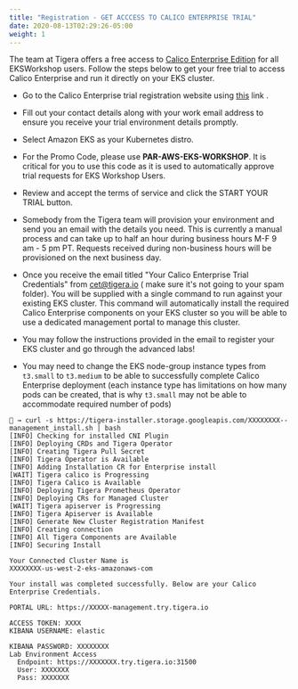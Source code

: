 ```yaml
---
title: "Registration - GET ACCCESS TO CALICO ENTERPRISE TRIAL"
date: 2020-08-13T02:29:26-05:00
weight: 1
---
```


The team at Tigera offers a free access to [Calico Enterprise Edition](https://www.tigera.io/tigera-products/calico-enterprise) for all EKSWorkshop users. Follow the steps below to get your free trial to access Calico Enterprise and run it directly on your EKS cluster.

- Go to the Calico Enterprise trial registration website using [this](https://www.tigera.io/tigera-products/enterprise-trial) link . 

- Fill out your contact details along with your work email address to ensure you receive your trial environment details promptly.

- Select Amazon EKS as your Kubernetes distro. 

- For the Promo Code, please use **PAR-AWS-EKS-WORKSHOP**. It is critical for you to use this code as it is used to automatically approve trial requests for EKS Workshop Users.

- Review and accept the terms of service and click the START YOUR TRIAL button.

- Somebody from the Tigera team will provision your environment and send you an email with the details you need. This is currently a manual process and can take up to half an hour during business hours M-F 9 am - 5 pm PT. Requests received during non-business hours will be provisioned on the next business day.

- Once you receive the email titled "Your Calico Enterprise Trial Credentials" from cet@tigera.io ( make sure it's not going to your spam folder). You will be supplied with a single command to run against your existing EKS cluster. This command will automatically install the required Calico Enterprise components on your EKS cluster so you will be able to use a dedicated management portal to manage this cluster.

- You may follow the instructions provided in the email to register your EKS cluster and go through the advanced labs!

- You may need to change the EKS node-group instance types from `t3.small` to `t3.medium` to be able to successfully complete Calico Enterprise deployment (each instance type has limitations on how many pods can be created, that is why `t3.small` may not be able to accommodate required number of pods)


```
🐯 → curl -s https://tigera-installer.storage.googleapis.com/XXXXXXXX--management_install.sh | bash
[INFO] Checking for installed CNI Plugin
[INFO] Deploying CRDs and Tigera Operator
[INFO] Creating Tigera Pull Secret
[INFO] Tigera Operator is Available
[INFO] Adding Installation CR for Enterprise install
[WAIT] Tigera calico is Progressing
[INFO] Tigera Calico is Available
[INFO] Deploying Tigera Prometheus Operator
[INFO] Deploying CRs for Managed Cluster
[WAIT] Tigera apiserver is Progressing
[INFO] Tigera Apiserver is Available
[INFO] Generate New Cluster Registration Manifest
[INFO] Creating connection
[INFO] All Tigera Components are Available
[INFO] Securing Install

Your Connected Cluster Name is 
XXXXXXXX-us-west-2-eks-amazonaws-com

Your install was completed successfully. Below are your Calico Enterprise Credentials.

PORTAL URL: https://XXXXX-management.try.tigera.io

ACCESS TOKEN: XXXX
KIBANA USERNAME: elastic

KIBANA PASSWORD: XXXXXXXX
Lab Environment Access
  Endpoint: https://XXXXXXX.try.tigera.io:31500
  User: XXXXXXX
  Pass: XXXXXXX
```
